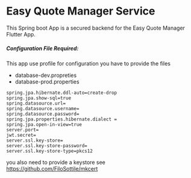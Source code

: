 # Easy Quote Manager Service

This Spring boot App is a secured backend for the Easy Quote Manager Flutter App.

##### Configuration File Required:
This app use profile for configuration
you have to provide the files
* database-dev.propreties
* database-prod.properties
```
spring.jpa.hibernate.ddl-auto=create-drop
spring.jpa.show-sql=true
spring.datasource.url=
spring.datasource.username=
spring.datasource.password=
spring.jpa.properties.hibernate.dialect = 
spring.jpa.open-in-view=true
server.port=
jwt.secret=
server.ssl.key-store=
server.ssl.key-store-password=
server.ssl.key-store-type=pkcs12
```

you also need to provide a keystore see
https://github.com/FiloSottile/mkcert


